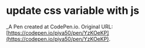 # update css variable with js
 _A Pen created at CodePen.io. Original URL: [https://codepen.io/piya50/pen/YzKOeKP](https://codepen.io/piya50/pen/YzKOeKP).

 